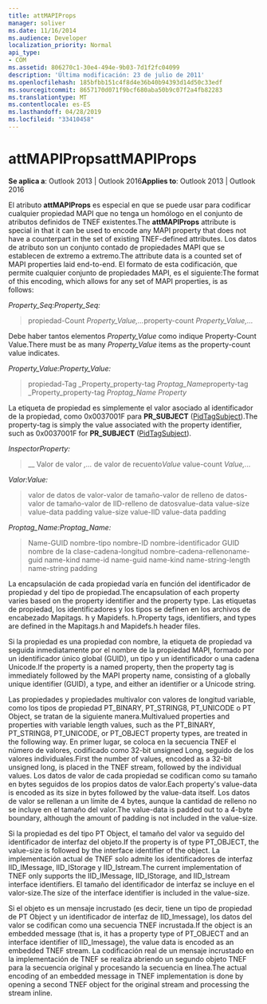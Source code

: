 ```yaml
---
title: attMAPIProps
manager: soliver
ms.date: 11/16/2014
ms.audience: Developer
localization_priority: Normal
api_type:
- COM
ms.assetid: 806270c1-30e4-494e-9b03-7d1f2fc04099
description: 'Última modificación: 23 de julio de 2011'
ms.openlocfilehash: 185bfbb151c4f8d4e36b40b94393d14d50c33edf
ms.sourcegitcommit: 8657170d071f9bcf680aba50b9c07f2a4fb82283
ms.translationtype: MT
ms.contentlocale: es-ES
ms.lasthandoff: 04/28/2019
ms.locfileid: "33410458"
---
```

# <a name="attmapiprops"></a><span data-ttu-id="0623c-103">attMAPIProps</span><span class="sxs-lookup"><span data-stu-id="0623c-103">attMAPIProps</span></span>

  
  
<span data-ttu-id="0623c-104">**Se aplica a**: Outlook 2013 | Outlook 2016</span><span class="sxs-lookup"><span data-stu-id="0623c-104">**Applies to**: Outlook 2013 | Outlook 2016</span></span> 
  
<span data-ttu-id="0623c-105">El atributo **attMAPIProps** es especial en que se puede usar para codificar cualquier propiedad MAPI que no tenga un homólogo en el conjunto de atributos definidos de TNEF existentes.</span><span class="sxs-lookup"><span data-stu-id="0623c-105">The **attMAPIProps** attribute is special in that it can be used to encode any MAPI property that does not have a counterpart in the set of existing TNEF-defined attributes.</span></span> <span data-ttu-id="0623c-106">Los datos de atributo son un conjunto contado de propiedades MAPI que se establecen de extremo a extremo.</span><span class="sxs-lookup"><span data-stu-id="0623c-106">The attribute data is a counted set of MAPI properties laid end-to-end.</span></span> <span data-ttu-id="0623c-107">El formato de esta codificación, que permite cualquier conjunto de propiedades MAPI, es el siguiente:</span><span class="sxs-lookup"><span data-stu-id="0623c-107">The format of this encoding, which allows for any set of MAPI properties, is as follows:</span></span>  
  
 <span data-ttu-id="0623c-108">_Property_Seq:_</span><span class="sxs-lookup"><span data-stu-id="0623c-108">_Property_Seq:_</span></span>
  
> <span data-ttu-id="0623c-109">propiedad-Count _Property_Value,..._</span><span class="sxs-lookup"><span data-stu-id="0623c-109">property-count  _Property_Value,..._</span></span>
    
<span data-ttu-id="0623c-110">Debe haber tantos elementos _Property_Value_ como indique Property-Count Value.</span><span class="sxs-lookup"><span data-stu-id="0623c-110">There must be as many  _Property_Value_ items as the property-count value indicates.</span></span> 
  
 <span data-ttu-id="0623c-111">_Property_Value:_</span><span class="sxs-lookup"><span data-stu-id="0623c-111">_Property_Value:_</span></span>
  
> <span data-ttu-id="0623c-112">propiedad-Tag _Property_property-tag _Proptag_Name_</span><span class="sxs-lookup"><span data-stu-id="0623c-112">property-tag  _Property_property-tag  _Proptag_Name Property_</span></span>
    
<span data-ttu-id="0623c-113">La etiqueta de propiedad es simplemente el valor asociado al identificador de la propiedad, como 0x0037001F para **PR_SUBJECT** ([PidTagSubject](pidtagsubject-canonical-property.md)).</span><span class="sxs-lookup"><span data-stu-id="0623c-113">The property-tag is simply the value associated with the property identifier, such as 0x0037001F for **PR_SUBJECT** ([PidTagSubject](pidtagsubject-canonical-property.md)).</span></span>
  
 <span data-ttu-id="0623c-114">_Inspector_</span><span class="sxs-lookup"><span data-stu-id="0623c-114">_Property:_</span></span>
  
>  <span data-ttu-id="0623c-115">__ Valor de valor _,..._ de valor de recuento</span><span class="sxs-lookup"><span data-stu-id="0623c-115">_Value_ value-count  _Value,..._</span></span>
    
 <span data-ttu-id="0623c-116">_Valor:_</span><span class="sxs-lookup"><span data-stu-id="0623c-116">_Value:_</span></span>
  
> <span data-ttu-id="0623c-117">valor de datos de valor-valor de tamaño-valor de relleno de datos-valor de tamaño-valor de IID-relleno de datos</span><span class="sxs-lookup"><span data-stu-id="0623c-117">value-data value-size value-data padding value-size value-IID value-data padding</span></span>
    
 <span data-ttu-id="0623c-118">_Proptag_Name:_</span><span class="sxs-lookup"><span data-stu-id="0623c-118">_Proptag_Name:_</span></span>
  
> <span data-ttu-id="0623c-119">Name-GUID nombre-tipo nombre-ID nombre-identificador GUID nombre de la clase-cadena-longitud nombre-cadena-relleno</span><span class="sxs-lookup"><span data-stu-id="0623c-119">name-guid name-kind name-id name-guid name-kind name-string-length name-string padding</span></span>
    
<span data-ttu-id="0623c-120">La encapsulación de cada propiedad varía en función del identificador de propiedad y del tipo de propiedad.</span><span class="sxs-lookup"><span data-stu-id="0623c-120">The encapsulation of each property varies based on the property identifier and the property type.</span></span> <span data-ttu-id="0623c-121">Las etiquetas de propiedad, los identificadores y los tipos se definen en los archivos de encabezado Mapitags. h y Mapidefs. h.</span><span class="sxs-lookup"><span data-stu-id="0623c-121">Property tags, identifiers, and types are defined in the Mapitags.h and Mapidefs.h header files.</span></span>
  
<span data-ttu-id="0623c-122">Si la propiedad es una propiedad con nombre, la etiqueta de propiedad va seguida inmediatamente por el nombre de la propiedad MAPI, formado por un identificador único global (GUID), un tipo y un identificador o una cadena Unicode.</span><span class="sxs-lookup"><span data-stu-id="0623c-122">If the property is a named property, then the property tag is immediately followed by the MAPI property name, consisting of a globally unique identifier (GUID), a type, and either an identifier or a Unicode string.</span></span>
  
<span data-ttu-id="0623c-123">Las propiedades y propiedades multivalor con valores de longitud variable, como los tipos de propiedad PT_BINARY, PT_STRING8, PT_UNICODE o PT Object, se tratan de la siguiente manera.</span><span class="sxs-lookup"><span data-stu-id="0623c-123">Multivalued properties and properties with variable length values, such as the PT_BINARY, PT_STRING8, PT_UNICODE, or PT_OBJECT property types, are treated in the following way.</span></span> <span data-ttu-id="0623c-124">En primer lugar, se coloca en la secuencia TNEF el número de valores, codificado como 32-bit unsigned Long, seguido de los valores individuales.</span><span class="sxs-lookup"><span data-stu-id="0623c-124">First the number of values, encoded as a 32-bit unsigned long, is placed in the TNEF stream, followed by the individual values.</span></span> <span data-ttu-id="0623c-125">Los datos de valor de cada propiedad se codifican como su tamaño en bytes seguidos de los propios datos de valor.</span><span class="sxs-lookup"><span data-stu-id="0623c-125">Each property's value-data is encoded as its size in bytes followed by the value-data itself.</span></span> <span data-ttu-id="0623c-126">Los datos de valor se rellenan a un límite de 4 bytes, aunque la cantidad de relleno no se incluye en el tamaño del valor.</span><span class="sxs-lookup"><span data-stu-id="0623c-126">The value-data is padded out to a 4-byte boundary, although the amount of padding is not included in the value-size.</span></span>
  
<span data-ttu-id="0623c-127">Si la propiedad es del tipo PT Object, el tamaño del valor va seguido del identificador de interfaz del objeto.</span><span class="sxs-lookup"><span data-stu-id="0623c-127">If the property is of type PT_OBJECT, the value-size is followed by the interface identifier of the object.</span></span> <span data-ttu-id="0623c-128">La implementación actual de TNEF solo admite los identificadores de interfaz IID_IMessage, IID_IStorage y IID_Istream.</span><span class="sxs-lookup"><span data-stu-id="0623c-128">The current implementation of TNEF only supports the IID_IMessage, IID_IStorage, and IID_Istream interface identifiers.</span></span> <span data-ttu-id="0623c-129">El tamaño del identificador de interfaz se incluye en el valor-size.</span><span class="sxs-lookup"><span data-stu-id="0623c-129">The size of the interface identifier is included in the value-size.</span></span>
  
<span data-ttu-id="0623c-130">Si el objeto es un mensaje incrustado (es decir, tiene un tipo de propiedad de PT Object y un identificador de interfaz de IID_Imessage), los datos del valor se codifican como una secuencia TNEF incrustada.</span><span class="sxs-lookup"><span data-stu-id="0623c-130">If the object is an embedded message (that is, it has a property type of PT_OBJECT and an interface identifier of IID_Imessage), the value data is encoded as an embedded TNEF stream.</span></span> <span data-ttu-id="0623c-131">La codificación real de un mensaje incrustado en la implementación de TNEF se realiza abriendo un segundo objeto TNEF para la secuencia original y procesando la secuencia en línea.</span><span class="sxs-lookup"><span data-stu-id="0623c-131">The actual encoding of an embedded message in TNEF implementation is done by opening a second TNEF object for the original stream and processing the stream inline.</span></span>
  

